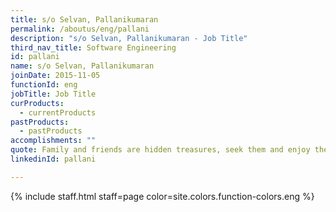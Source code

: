 ```yaml
---
title: s/o Selvan, Pallanikumaran
permalink: /aboutus/eng/pallani
description: "s/o Selvan, Pallanikumaran - Job Title"
third_nav_title: Software Engineering
id: pallani
name: s/o Selvan, Pallanikumaran
joinDate: 2015-11-05
functionId: eng
jobTitle: Job Title
curProducts:
  - currentProducts
pastProducts:
  - pastProducts
accomplishments: ""
quote: Family and friends are hidden treasures, seek them and enjoy their riches.
linkedinId: pallani

---
```


{% include staff.html staff=page color=site.colors.function-colors.eng %}

